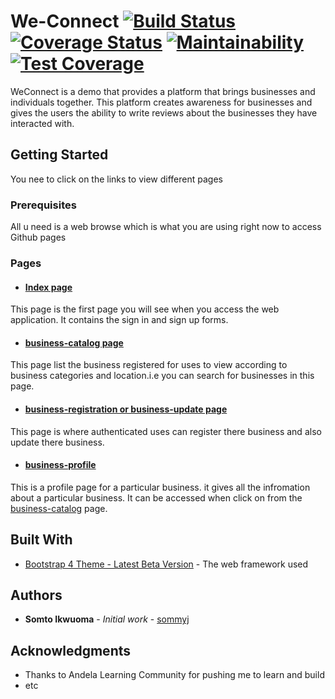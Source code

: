 # We-Connect  [![Build Status](https://travis-ci.org/sommyj/We-Connect.svg?branch=server)](https://travis-ci.org/sommyj/We-Connect) [![Coverage Status](https://coveralls.io/repos/github/sommyj/We-Connect/badge.svg?branch=server)](https://coveralls.io/github/sommyj/We-Connect?branch=server) [![Maintainability](https://api.codeclimate.com/v1/badges/baaf95025c4406378619/maintainability)](https://codeclimate.com/github/sommyj/We-Connect/maintainability) [![Test Coverage](https://api.codeclimate.com/v1/badges/baaf95025c4406378619/test_coverage)](https://codeclimate.com/github/sommyj/We-Connect/test_coverage)
WeConnect is a demo that provides a platform that brings businesses and individuals together. This platform creates awareness for businesses and gives the users the ability to write reviews about the businesses they have interacted with.

## Getting Started
You nee to click on the links to view different pages

### Prerequisites

All u need is a web browse which is what you are using right now to access Github pages

### Pages

* #### [Index page](https://sommyj.github.io/We-Connect/template/index.html)

This page is the first page you will see when you access the web application. It contains the sign in and sign up forms.

* #### [business-catalog page](https://sommyj.github.io/We-Connect/template/business-catalog.html)

This page list the business registered for uses to view according to business categories and location.i.e you can search for businesses in this page.

* #### [business-registration or business-update page](https://sommyj.github.io/We-Connect/template/business-registration.html)

This page is where authenticated uses can register there business and also update there business.

* #### [business-profile](https://sommyj.github.io/We-Connect/template/business-profile.html)
This is a profile page for a particular business. it gives all the infromation about a particular business. It can be accessed when click on from the [business-catalog](https://sommyj.github.io/We-Connect/template/business-catalog.html) page.

## Built With

* [Bootstrap 4 Theme - Latest Beta Version](http://www.dropwizard.io/1.0.2/docs/) - The web framework used

## Authors

* **Somto Ikwuoma** - *Initial work* - [sommyj](https://github.com/sommyj)

## Acknowledgments

* Thanks to Andela Learning Community for pushing me to learn and build
* etc
